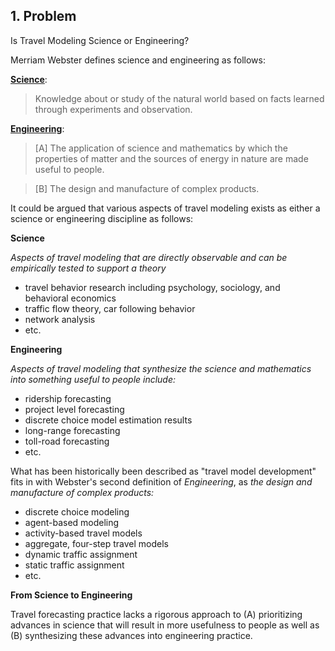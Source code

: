 ## 1.	Problem

Is Travel Modeling Science or Engineering? 

Merriam Webster defines science and engineering as follows:

**[Science](http://www.merriam-webster.com/dictionary/science)**:  
> Knowledge about or study of the natural world based on facts learned through experiments and observation. 
    
**[Engineering](http://www.merriam-webster.com/dictionary/engineering)**:  
> [A] The application of science and mathematics by which the properties of matter and the 
sources of energy in nature are made useful to people.

> [B] The design and manufacture of complex products. 
    
It could be argued that various aspects of travel modeling exists as either a science or 
engineering discipline as follows:

**Science**  

*Aspects of travel modeling that are directly observable and can be empirically tested 
to support a theory*  
 - travel behavior research including psychology, sociology, and behavioral economics
 - traffic flow theory, car following behavior 
 - network analysis 
 - etc.

**Engineering**  

*Aspects of travel modeling that synthesize the science and mathematics into something 
useful to people include:*  
 - ridership forecasting  
 - project level forecasting  
 - discrete choice model estimation results
 - long-range forecasting  
 - toll-road forecasting
 - etc.

What has been historically been described as "travel model development" fits in with Webster's 
second definition of *Engineering*, as *the design and manufacture of complex products:*  
 - discrete choice modeling   
 - agent-based modeling   
 - activity-based travel models  
 - aggregate, four-step travel models  
 - dynamic traffic assignment  
 - static traffic assignment  
 - etc.

**From Science to Engineering**

Travel forecasting practice lacks a rigorous approach to (A) prioritizing advances in science 
that will result in more usefulness to people as well as (B) synthesizing these advances into 
engineering practice.  


